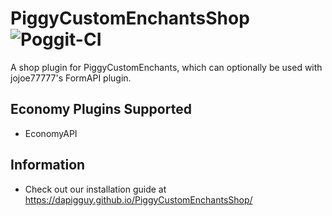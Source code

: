 # PiggyCustomEnchantsShop ![Poggit-CI](https://poggit.pmmp.io/ci.badge/DaPigGuy/PiggyCustomEnchantsShop/PiggyCustomEnchantsShop/master)
A shop plugin for PiggyCustomEnchants, which can optionally be used with jojoe77777's FormAPI plugin.

## Economy Plugins Supported
* EconomyAPI

## Information
* Check out our installation guide at https://dapigguy.github.io/PiggyCustomEnchantsShop/
